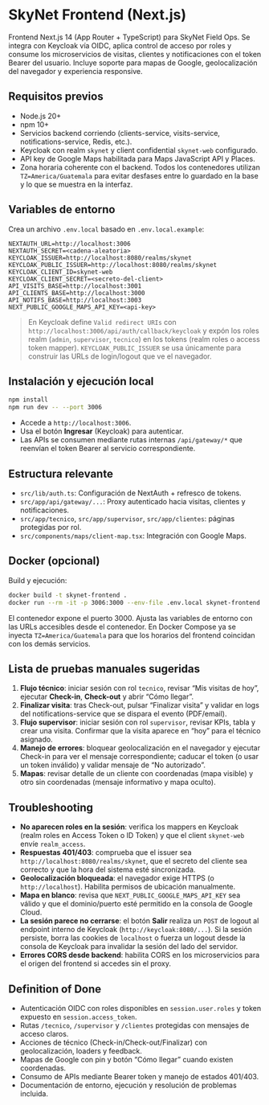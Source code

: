 # SkyNet Frontend (Next.js)

Frontend Next.js 14 (App Router + TypeScript) para SkyNet Field Ops. Se integra con Keycloak vía OIDC, aplica control de acceso por roles y consume los microservicios de visitas, clientes y notificaciones con el token Bearer del usuario. Incluye soporte para mapas de Google, geolocalización del navegador y experiencia responsive.

## Requisitos previos

- Node.js 20+
- npm 10+
- Servicios backend corriendo (clients-service, visits-service, notifications-service, Redis, etc.).
- Keycloak con realm `skynet` y client confidential `skynet-web` configurado.
- API key de Google Maps habilitada para Maps JavaScript API y Places.
- Zona horaria coherente con el backend. Todos los contenedores utilizan `TZ=America/Guatemala` para evitar desfases entre lo guardado en la base y lo que se muestra en la interfaz.

## Variables de entorno

Crea un archivo `.env.local` basado en `.env.local.example`:

```
NEXTAUTH_URL=http://localhost:3006
NEXTAUTH_SECRET=<cadena-aleatoria>
KEYCLOAK_ISSUER=http://localhost:8080/realms/skynet
KEYCLOAK_PUBLIC_ISSUER=http://localhost:8080/realms/skynet
KEYCLOAK_CLIENT_ID=skynet-web
KEYCLOAK_CLIENT_SECRET=<secreto-del-client>
API_VISITS_BASE=http://localhost:3001
API_CLIENTS_BASE=http://localhost:3000
API_NOTIFS_BASE=http://localhost:3003
NEXT_PUBLIC_GOOGLE_MAPS_API_KEY=<api-key>
```

> En Keycloak define `Valid redirect URIs` con `http://localhost:3006/api/auth/callback/keycloak` y expón los roles realm (`admin`, `supervisor`, `tecnico`) en los tokens (realm roles o access token mapper). `KEYCLOAK_PUBLIC_ISSUER` se usa únicamente para construir las URLs de login/logout que ve el navegador.

## Instalación y ejecución local

```bash
npm install
npm run dev -- --port 3006
```

- Accede a `http://localhost:3006`.
- Usa el botón **Ingresar** (Keycloak) para autenticar.
- Las APIs se consumen mediante rutas internas `/api/gateway/*` que reenvían el token Bearer al servicio correspondiente.

## Estructura relevante

- `src/lib/auth.ts`: Configuración de NextAuth + refresco de tokens.
- `src/app/api/gateway/...`: Proxy autenticado hacia visitas, clientes y notificaciones.
- `src/app/tecnico`, `src/app/supervisor`, `src/app/clientes`: páginas protegidas por rol.
- `src/components/maps/client-map.tsx`: Integración con Google Maps.

## Docker (opcional)

Build y ejecución:

```bash
docker build -t skynet-frontend .
docker run --rm -it -p 3006:3000 --env-file .env.local skynet-frontend
```

El contenedor expone el puerto 3000. Ajusta las variables de entorno con las URLs accesibles desde el contenedor. En Docker Compose ya se inyecta `TZ=America/Guatemala` para que los horarios del frontend coincidan con los demás servicios.

## Lista de pruebas manuales sugeridas

1. **Flujo técnico**: iniciar sesión con rol `tecnico`, revisar “Mis visitas de hoy”, ejecutar **Check-in**, **Check-out** y abrir “Cómo llegar”.
2. **Finalizar visita**: tras Check-out, pulsar “Finalizar visita” y validar en logs del notifications-service que se dispara el evento (PDF/email).
3. **Flujo supervisor**: iniciar sesión con rol `supervisor`, revisar KPIs, tabla y crear una visita. Confirmar que la visita aparece en “hoy” para el técnico asignado.
4. **Manejo de errores**: bloquear geolocalización en el navegador y ejecutar Check-in para ver el mensaje correspondiente; caducar el token (o usar un token inválido) y validar mensaje de “No autorizado”.
5. **Mapas**: revisar detalle de un cliente con coordenadas (mapa visible) y otro sin coordenadas (mensaje informativo y mapa oculto).

## Troubleshooting

- **No aparecen roles en la sesión**: verifica los mappers en Keycloak (realm roles en Access Token o ID Token) y que el client `skynet-web` envíe `realm_access`.
- **Respuestas 401/403**: comprueba que el issuer sea `http://localhost:8080/realms/skynet`, que el secreto del cliente sea correcto y que la hora del sistema esté sincronizada.
- **Geolocalización bloqueada**: el navegador exige HTTPS (o `http://localhost`). Habilita permisos de ubicación manualmente.
- **Mapa en blanco**: revisa que `NEXT_PUBLIC_GOOGLE_MAPS_API_KEY` sea válido y que el dominio/puerto esté permitido en la consola de Google Cloud.
- **La sesión parece no cerrarse**: el botón **Salir** realiza un `POST` de logout al endpoint interno de Keycloak (`http://keycloak:8080/...`). Si la sesión persiste, borra las cookies de `localhost` o fuerza un logout desde la consola de Keycloak para invalidar la sesión del lado del servidor.
- **Errores CORS desde backend**: habilita CORS en los microservicios para el origen del frontend si accedes sin el proxy.

## Definition of Done

- Autenticación OIDC con roles disponibles en `session.user.roles` y token expuesto en `session.access_token`.
- Rutas `/tecnico`, `/supervisor` y `/clientes` protegidas con mensajes de acceso claros.
- Acciones de técnico (Check-in/Check-out/Finalizar) con geolocalización, loaders y feedback.
- Mapas de Google con pin y botón “Cómo llegar” cuando existen coordenadas.
- Consumo de APIs mediante Bearer token y manejo de estados 401/403.
- Documentación de entorno, ejecución y resolución de problemas incluida.
